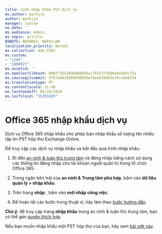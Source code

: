 ```yaml
---
title: 1245-nhập khẩu-PST-dịch vụ
ms.author: markjjo
author: markjjo
manager: lauraw
ms.date: ''
ms.audience: Admin
ms.topic: article
ROBOTS: NOINDEX, NOFOLLOW
localization_priority: Normal
ms.collection: Adm_O365
ms.custom:
- "1245"
- "1800027"
ms.assetid: ''
ms.openlocfilehash: 000f736528db90895bac7b1f373dd6e8a589c75e
ms.sourcegitcommit: 5fb7a4b28859690020efdea630d03e70cc0e6334
ms.translationtype: MT
ms.contentlocale: vi-VN
ms.lasthandoff: 06/28/2019
ms.locfileid: "35359283"
---
```

# <a name="office-365-import-service"></a>Office 365 nhập khẩu dịch vụ

Dịch vụ Office 365 nhập khẩu cho phép bạn nhập khẩu số lượng lớn nhiều tập tin PST hộp thư Exchange Online.

Để truy cập các dịch vụ nhập khẩu và bắt đầu quá trình nhập khẩu:

1. Đi đến [an ninh & tuân thủ trung tâm](https://protection.office.com) và đăng nhập bằng cách sử dụng các thông tin đăng nhập cho tài khoản người quản trị trong tổ chức Office 365.

2. Trong ngăn bên trái của **an ninh & Trung tâm phù hợp**, bấm vào **dữ liệu quản lý > nhập khẩu**.

3. Trên trang **nhập** , bấm vào **mới nhập công việc**.

4. Để hoàn tất các bước trong thuật sĩ, hãy làm theo [bước hướng dẫn](https://docs.microsoft.com/office365/securitycompliance/use-network-upload-to-import-pst-files).

**Chú ý**: để truy cập trang **nhập khẩu** trong an ninh & tuân thủ trung tâm, bạn có thể gán [quyền thích hợp](https://docs.microsoft.com/office365/securitycompliance/use-network-upload-to-import-pst-files#before-you-begin).

Nếu bạn muốn nhập khẩu một PST hộp thư của bạn, hãy xem [bài viết này](https://support.office.com/article/import-email-contacts-and-calendar-from-an-outlook-pst-file-431a8e9a-f99f-4d5f-ae48-ded54b3440ac).
